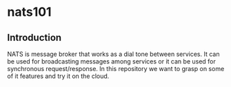# nats101
## Introduction
NATS is message broker that works as a dial tone between services.
It can be used for broadcasting messages among services or it can be used for synchronous request/response.
In this repository we want to grasp on some of it features and try it on the cloud.
